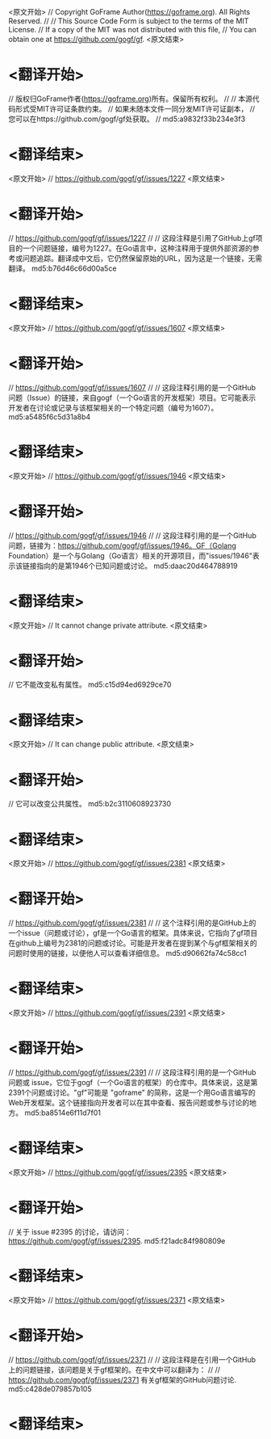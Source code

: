 
<原文开始>
// Copyright GoFrame Author(https://goframe.org). All Rights Reserved.
//
// This Source Code Form is subject to the terms of the MIT License.
// If a copy of the MIT was not distributed with this file,
// You can obtain one at https://github.com/gogf/gf.
<原文结束>

# <翻译开始>
// 版权归GoFrame作者(https://goframe.org)所有。保留所有权利。
//
// 本源代码形式受MIT许可证条款约束。
// 如果未随本文件一同分发MIT许可证副本，
// 您可以在https://github.com/gogf/gf处获取。
// md5:a9832f33b234e3f3
# <翻译结束>


<原文开始>
// https://github.com/gogf/gf/issues/1227
<原文结束>

# <翻译开始>
// https://github.com/gogf/gf/issues/1227
// 
// 这段注释是引用了GitHub上gf项目的一个问题链接，编号为1227。在Go语言中，这种注释用于提供外部资源的参考或问题追踪。翻译成中文后，它仍然保留原始的URL，因为这是一个链接，无需翻译。 md5:b76d46c66d00a5ce
# <翻译结束>


<原文开始>
// https://github.com/gogf/gf/issues/1607
<原文结束>

# <翻译开始>
// https://github.com/gogf/gf/issues/1607
// 
// 这段注释引用的是一个GitHub问题（Issue）的链接，来自gogf（一个Go语言的开发框架）项目。它可能表示开发者在讨论或记录与该框架相关的一个特定问题（编号为1607）。 md5:a5485f6c5d31a8b4
# <翻译结束>


<原文开始>
// https://github.com/gogf/gf/issues/1946
<原文结束>

# <翻译开始>
// https://github.com/gogf/gf/issues/1946
// 
// 这段注释引用的是一个GitHub问题，链接为：https://github.com/gogf/gf/issues/1946。GF（Golang Foundation）是一个与Golang（Go语言）相关的开源项目，而"issues/1946"表示该链接指向的是第1946个已知问题或讨论。 md5:daac20d464788919
# <翻译结束>


<原文开始>
// It cannot change private attribute.
<原文结束>

# <翻译开始>
// 它不能改变私有属性。 md5:c15d94ed6929ce70
# <翻译结束>


<原文开始>
// It can change public attribute.
<原文结束>

# <翻译开始>
// 它可以改变公共属性。 md5:b2c3110608923730
# <翻译结束>


<原文开始>
// https://github.com/gogf/gf/issues/2381
<原文结束>

# <翻译开始>
// https://github.com/gogf/gf/issues/2381
// 
// 这个注释引用的是GitHub上的一个issue（问题或讨论），gf是一个Go语言的框架。具体来说，它指向了gf项目在github上编号为2381的问题或讨论。可能是开发者在提到某个与gf框架相关的问题时使用的链接，以便他人可以查看详细信息。 md5:d90662fa74c58cc1
# <翻译结束>


<原文开始>
// https://github.com/gogf/gf/issues/2391
<原文结束>

# <翻译开始>
// https://github.com/gogf/gf/issues/2391
// 
// 这段注释引用的是一个GitHub问题或 issue，它位于gogf（一个Go语言的框架）的仓库中。具体来说，这是第2391个问题或讨论。"gf"可能是 "goframe" 的简称，这是一个用Go语言编写的Web开发框架。这个链接指向开发者可以在其中查看、报告问题或参与讨论的地方。 md5:ba8514e6f11d7f01
# <翻译结束>


<原文开始>
// https://github.com/gogf/gf/issues/2395
<原文结束>

# <翻译开始>
// 关于 issue #2395 的讨论，请访问：https://github.com/gogf/gf/issues/2395. md5:f21adc84f980809e
# <翻译结束>


<原文开始>
// https://github.com/gogf/gf/issues/2371
<原文结束>

# <翻译开始>
// https://github.com/gogf/gf/issues/2371
// 
// 这段注释是在引用一个GitHub上的问题链接，该问题是关于gf框架的。在中文中可以翻译为：
// 
// https://github.com/gogf/gf/issues/2371 有关gf框架的GitHub问题讨论. md5:c428de079857b105
# <翻译结束>

